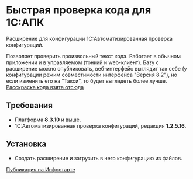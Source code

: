 # Быстрая проверка кода для 1С:АПК

Расширение для конфигурации 1С:Автоматизированная проверка конфигураций.

Позволяет проверить произвольный текст кода. Работает в обычном приложении и в управляемом (тонкий и web-клиент). Базу с расширение можно опубликовать, веб-интерфейс выглядит так себе (у конфигурации режим совместимости интерфейса "Версия 8.2"), но если изменить его на "Такси", то будет выглядеть более лучше.
[ Расскраска кода взята отсюда ](https://infostart.ru/public/994455/)

## Требования
- Платформа **8.3.10** и выше.
- 1С:Автоматизированная проверка конфигураций, редакция **1.2.5.16**.

## Установка
- Создать расширение и загрузить в него конфигурацию из файлов.

[ Публикация на Инфостарте ](http://infostart.ru/public/1027105/)
